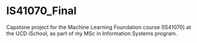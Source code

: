 # IS41070_Final
Capstone project for the Machine Learning Foundation course (IS41070) at the UCD iSchool, as part of my MSc in Information Systems program.
